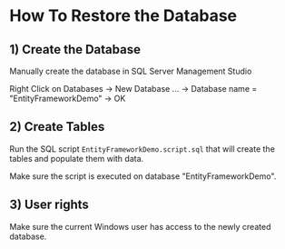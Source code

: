 # How To Restore the Database

## 1) Create the Database

Manually create the database in SQL Server Management Studio

Right Click on Databases -> New Database ... -> Database name = "EntityFrameworkDemo" -> OK

## 2) Create Tables

Run the SQL script `EntityFrameworkDemo.script.sql` that will create the tables and populate them with data.

Make sure the script is executed on database "EntityFrameworkDemo".

## 3) User rights

Make sure the current Windows user has access to the newly created database.

